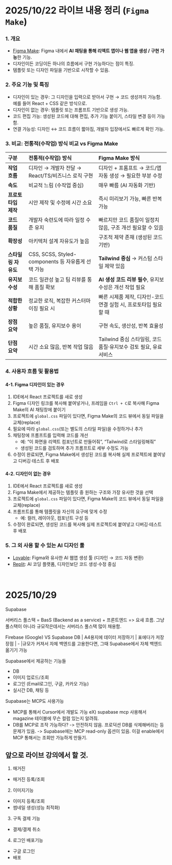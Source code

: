 # 2025/10/22 라이브 내용 정리 (`Figma Make`)

### 1. 개요
- [Figma Make](https://www.figma.com/ko-kr/make/): Figma 내에서 **AI 채팅을 통해 리액트 앱이나 웹 앱을 생성 / 구현 가능**한 기능. 
- 디자인이든 코딩이든 하나의 흐름에서 구현 가능하다는 점이 특징. 
- 템플릿 또는 디자인 파일을 기반으로 시작할 수 있음.

### 2. 주요 기능 및 특징
- 디자인이 있는 경우: 그 디자인을 입력으로 받아서 구현 → 코드 생성까지 가능함. 예를 들어 React + CSS 같은 방식으로. 
- 디자인이 없는 경우: 템플릿 또는 프롬프트 기반으로 생성 가능. 
- 코드 편집 가능: 생성된 코드에 대해 편집, 추가 기능 붙이기, 스타일 변경 등이 가능함. 
- 연결 가능성: 디자인 ↔ 코드 흐름이 짧아짐, 개발자 입장에서도 빠르게 확인 가능.

### 3. 비교: 전통적(수작업) 방식 비교 vs Figma Make 

| 구분 | 전통적(수작업) 방식 | Figma Make 방식 |
|:------|:----------------------|:----------------|
| **작업 흐름** | 디자인 → 개발자 전달 → React/TS/비즈니스 로직 구현 | 디자인 + 프롬프트 → 코드/앱 자동 생성 → 필요한 부분 수정 |
| **속도** | 비교적 느림 (수작업 중심) | 매우 빠름 (AI 자동화 기반) |
| **프로토타입 제작** | 시안 제작 및 수정에 시간 소요 | 즉시 미리보기 가능, 빠른 반복 가능 |
| **코드 품질** | 개발자 숙련도에 따라 일정 수준 유지 | 빠르지만 코드 품질이 일정치 않음, 구조 개선 필요할 수 있음 |
| **확장성** | 아키텍처 설계 자유도가 높음 | 구조적 제약 존재 (생성된 코드 기반) |
| **스타일링 자유도** | CSS, SCSS, Styled-components 등 자유롭게 선택 가능 | **Tailwind 중심** → 커스텀 스타일 제약 있음 |
| **유지보수성** | 코드 일관성 높고 팀 리뷰를 통해 품질 확보 | **AI 생성 코드 리뷰 필수**, 유지보수성은 개선 작업 필요 |
| **적합한 상황** | 정교한 로직, 복잡한 커스터마이징 필요 시 | 빠른 시제품 제작, 디자인-코드 연결 실험 시, 프로토타입 필요할 때 |
| **장점 요약** | 높은 품질, 유지보수 용이 | 구현 속도, 생산성, 반복 효율성 |
| **단점 요약** | 시간 소요 많음, 반복 작업 많음 | Tailwind 중심 스타일링, 코드 품질·유지보수 검토 필요, 유료 서비스 |

### 4. 사용자 흐름 및 활용법

#### 4-1. Figma 디자인이 있는 경우

1. IDE에서 React 프로젝트를 새로 생성  
2. Figma 디자인 링크를 복사해 붙여넣거나, 프레임을 `Ctrl + C`로 복사해 Figma Make의 AI 채팅창에 붙이기 
3. 프로젝트에 `global.css` 파일이 있다면, Figma Make의 코드 뷰에서 동일 파일을 교체(replace)  
4. 필요에 따라 `global.css`(또는 별도의 스타일 파일)을 수정하거나 추가  
5. 채팅창에 프롬프트를 입력해 코드를 개선  
   - 예: “이 화면을 리액트 컴포넌트로 만들어줘”, “Tailwind로 스타일링해줘”  
   - 생성된 코드를 검토하며 추가 프롬프트로 세부 수정도 가능  
6. 수정이 완료되면, Figma Make에서 생성된 코드를 복사해 실제 프로젝트에 붙여넣고 디버깅·테스트 후 배포

#### 4-2. 디자인이 없는 경우

1. IDE에서 React 프로젝트를 새로 생성
2. Figma Make에서 제공하는 템플릿 중 원하는 구조와 가장 유사한 것을 선택
3. 프로젝트에 `global.css` 파일이 있다면, Figma Make의 코드 뷰에서 동일 파일을 교체(replace) 
4. 프롬프트를 통해 템플릿을 자신의 요구에 맞게 수정
   - 예: 컬러, 레이아웃, 컴포넌트 구성 등  
5. 수정이 완료되면, 생성된 코드를 복사해 실제 프로젝트에 붙여넣고 디버깅·테스트 후 배포

### 5. 그 외 사용 할  수 있는 AI 디자인 툴
- [Lovable](https://lovable.dev/): Figma와 유사한 AI 웹앱 생성 툴 (디자인 → 코드 자동 변환)
- [Replit](https://replit.com/): AI 코딩 플랫폼, 디자인보단 코드 생성·수정 중심

<br/>

# 2025/10/29
Supabase

서버리스 풀스택 = BasS (Backend as a service) + 프론트엔드
=> 요새 흐름. 그냥 풀스택이 아니라 규모작은데서는 서버리스 풀스택 많이 채용함.

Firebase (Google) VS Supabase
DB | A4용지에 데이터 저장하기 | 표에다가 저장
장점 | - |규모가 커져서 자체 백엔드를 고용한다면, 그때 Supabase에서 자체 백엔드 옮기기 가능

Supabase에서 제공하는 기능들
- DB
- 이미지 업로드/조회
- 로그인 (Email로그인, 구글, 카카오 가능)
- 실시간 DB, 채팅 등

Supabase는 MCP도 사용가능
- MCP를 통해서 Cursor에서 개발도 가능 eX) supabase mcp 사용해서 magazine 테이블에 무슨 컬럼 있는지 알려줘.
- DB를 MCP로 조작 가능하다? -> 안전하지 않음. 프로덕션 DB를 삭제해버리는 등 문제가 있음. -> Supabase에는 MCP read-only 옵션이 있음. 이걸 enable에서 MCP 통해서는 조회만 가능하게 만들기.


## 앞으로 라이브 강의에서 할 것.
1. 매거진
- 매거진 등록/조회

2. 이미지기능
- 이미지 등록/조회
- 썸네일 생성(성능 최적화)

3. 구독 결제 기능
- 결제/결제 취소

4. 로그인 배포기능
- 구글 로그인
- 배포